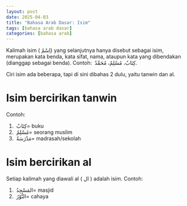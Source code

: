 ```yaml
---
layout: post
date: 2025-04-03
title: "Bahasa Arab Dasar: Isim"
tags: [bahasa arab dasar]
categories: [bahasa arab]
---
```

Kalimah isim (<span lang="ar" dir="rtl">اِسْمٌ </span>) yang selanjutnya hanya disebut sebagai isim, merupakan kata benda, kata sifat, nama, ataupun kata yang dibendakan (dianggap sebagai benda). Contoh: <span lang="ar" dir="rtl"> كِتَابٌ،  مُسْلِمٌ،  مُحَمَّدٌ </span>.

Ciri isim ada beberapa, tapi di sini dibahas 2 dulu, yaitu tanwin dan al.
# Isim bercirikan tanwin
Contoh:
1. <span lang="ar" dir="rtl"> كِتَابٌ </span> = buku
2. <span lang="ar" dir="rtl"> مُسْلِمٌ </span> = seorang muslim
3. <span lang="ar" dir="rtl"> مَدْرَسَةٌ </span> = madrasah/sekolah
# Isim bercirikan al
Setiap kalimah yang diawali al (<span lang="ar" dir="rtl"> ال </span>) adalah isim. Contoh:
1. <span lang="ar" dir="rtl"> المَسْجِدُ </span> = masjid
2. <span lang="ar" dir="rtl"> النُّوْرُ </span> = cahaya
